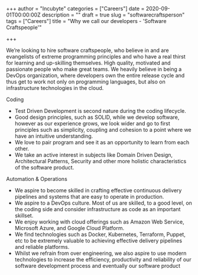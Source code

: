 +++
author = "Incubyte"
categories = ["Careers"]
date = 2020-09-01T00:00:00Z
description = ""
draft = true
slug = "softwarecraftsperson"
tags = ["Careers"]
title = "Why we call our developers - 'Software Craftspeople'"

+++


We’re looking to hire software craftspeople, who believe in and are evangelists of extreme programming principles and who have a real thirst for learning and up-skilling themselves. High quality, motivated and passionate people who make great teams. We heavily believe in being a DevOps organization, where developers own the entire release cycle and thus get to work not only on programming languages, but also on infrastructure technologies in the cloud.

Coding

* Test Driven Development is second nature during the coding lifecycle.
* Good design principles, such as SOLID, while we develop software, however as our experience grows, we look wider and go to first principles such as simplicity, coupling and cohesion to a point where we have an intuitive understanding.
* We love to pair program and see it as an opportunity to learn from each other.
* We take an active interest in subjects like Domain Driven Design, Architectural Patterns, Security and other more holistic characteristics of the software product.

Automation & Operations

* We aspire to become skilled in crafting effective continuous delivery pipelines and systems that are easy to operate in production.
* We aspire to a DevOps culture. Most of us are skilled, to a good level, on the coding side and consider infrastructure as code as an important skillset.
* We enjoy working with cloud offerings such as Amazon Web Service, Microsoft Azure, and Google Cloud Platform.
* We find technologies such as Docker, Kubernetes, Terraform, Puppet, etc to be extremely valuable to achieving effective delivery pipelines and reliable platforms.
* Whilst we refrain from over engineering, we also aspire to use modern technologies to increase the efficiency, productivity and reliability of our software development process and eventually our software product

